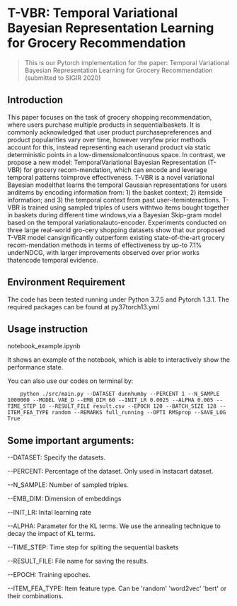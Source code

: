 # T-VBR: Temporal Variational Bayesian Representation Learning for Grocery Recommendation

>This is our Pytorch implementation for the paper:
>Temporal Variational Bayesian Representation Learning for Grocery Recommendation (submitted to SIGIR 2020)

## Introduction

This paper focuses on the task of grocery shopping recommendation, where users purchase multiple products in sequentialbaskets. It is commonly acknowledged that user product purchasepreferences and product popularities vary over time, however veryfew prior methods account for this, instead representing each userand product via static deterministic points in a low-dimensionalcontinuous space. In contrast, we propose a new model: TemporalVariational Bayesian Representation (T-VBR) for grocery recom-mendation, which can encode and leverage temporal patterns toimprove effectiveness. T-VBR is a novel variational Bayesian modelthat learns the temporal Gaussian representations for users anditems by encoding information from: 1) the basket context; 2) itemside information; and 3) the temporal context from past user-iteminteractions. T-VBR is trained using sampled triples of users withtwo items bought together in baskets during different time windows,via a Bayesian Skip-gram model based on the temporal variationalauto-encoder. Experiments conducted on three large real-world gro-cery shopping datasets show that our proposed T-VBR model cansignificantly outperform existing state-of-the-art grocery recom-mendation methods in terms of effectiveness by up-to 7.1% underNDCG, with larger improvements observed over prior works thatencode temporal evidence.

## Environment Requirement

The code has been tested running under Python 3.7.5 and Pytorch 1.3.1. The required packages can be found at py37torch13.yml

## Usage instruction

notebook_example.ipynb

It shows an example of the notebook, which is able to interactively show the performance state. 

You can also use our codes on terminal by:

```shell
    python ./src/main.py --DATASET dunnhumby --PERCENT 1 --N_SAMPLE 1000000 --MODEL VAE_D --EMB_DIM 60 --INIT_LR 0.0025 --ALPHA 0.005 --TIME_STEP 10 --RESULT_FILE result.csv --EPOCH 120 --BATCH_SIZE 128 --ITEM_FEA_TYPE random --REMARKS full_running --OPTI RMSprop --SAVE_LOG True
```

## Some important arguments:

--DATASET: Specify the datasets.

--PERCENT: Percentage of the dataset. Only used in Instacart dataset.

--N_SAMPLE: Number of sampled triples.

--EMB_DIM: Dimension of embeddings 

--INIT_LR: Inital learning rate

--ALPHA: Parameter for the KL terms. We use the annealing technique to decay the impact of KL terms.

--TIME_STEP: Time step for spliting the sequential baskets

--RESULT_FILE: File name for saving the results.

--EPOCH: Training epoches. 

--ITEM_FEA_TYPE: Item feature type. Can be 'random' 'word2vec' 'bert' or their combinations.
